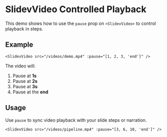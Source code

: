 # SlidevVideo Controlled Playback

This demo shows how to use the `pause` prop on `<SlidevVideo>` to control playback in steps.

## Example

```vue
<SlidevVideo src="/videos/demo.mp4" :pause="[1, 2, 3, 'end']" />
```

The video will:

1. Pause at **1s**
2. Pause at **2s**
3. Pause at **3s**
4. Pause at the **end**

## Usage

Use `pause` to sync video playback with your slide steps or narration.

```vue
<SlidevVideo src="/videos/pipeline.mp4" :pause="[3, 6, 10, 'end']" />
```
